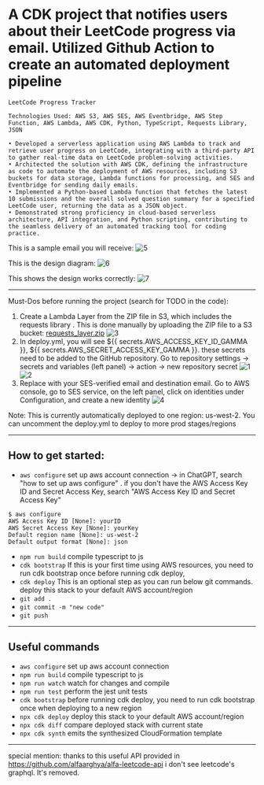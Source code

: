 # A CDK project that notifies users about their LeetCode progress via email. Utilized Github Action to create an automated deployment pipeline
```
LeetCode Progress Tracker

Technologies Used: AWS S3, AWS SES, AWS Eventbridge, AWS Step Function, AWS Lambda, AWS CDK, Python, TypeScript, Requests Library, JSON

• Developed a serverless application using AWS Lambda to track and retrieve user progress on LeetCode, integrating with a third-party API to gather real-time data on LeetCode problem-solving activities.
• Architected the solution with AWS CDK, defining the infrastructure as code to automate the deployment of AWS resources, including S3 buckets for data storage, Lambda functions for processing, and SES and Eventbridge for sending daily emails.
• Implemented a Python-based Lambda function that fetches the latest 10 submissions and the overall solved question summary for a specified LeetCode user, returning the data as a JSON object.
• Demonstrated strong proficiency in cloud-based serverless architecture, API integration, and Python scripting, contributing to the seamless delivery of an automated tracking tool for coding practice.
```


This is a sample email you will receive:
![5](https://github.com/user-attachments/assets/cdbaa677-7e00-4083-9cb4-7c4988984c45)

This is the design diagram:
![6](https://github.com/user-attachments/assets/585e50e7-6075-48c6-af90-2db9642bc9ad)

This shows the design works correctly:
![7](https://github.com/user-attachments/assets/5b55158f-4139-47b4-a3d7-26c5fd1d594a)

---

Must-Dos before running the project (search for TODO in the code):

1. Create a Lambda Layer from the ZIP file in S3, which includes the requests library
. This is done manually by uploading the ZIP file to a S3 bucket: [requests_layer.zip](https://github.com/user-attachments/files/17007644/requests_layer.zip)
![3](https://github.com/user-attachments/assets/8aacbf7d-caa0-43da-9202-963c0bd33cbe)
2. In deploy.yml, you will see ${{ secrets.AWS_ACCESS_KEY_ID_GAMMA }}, ${{ secrets.AWS_SECRET_ACCESS_KEY_GAMMA }}. these secrets need to be added to the GitHub repository. Go to repository settings -> secrets and variables (left panel) -> action -> new repository secret
![1](https://github.com/user-attachments/assets/5ea934ab-5752-4ccc-bb4e-0754e1d31bbe)
![2](https://github.com/user-attachments/assets/b8f552c5-9345-4597-ac54-aed412bbf8f8)
3. Replace with your SES-verified email and destination email. Go to AWS console, go to SES service, on the left panel,
   click on identities under Configuration, and create a new identity
![4](https://github.com/user-attachments/assets/edc70d67-4ad2-4c25-bdf0-1fa2538fb481)

Note: This is currently automatically deployed to one region: us-west-2. You can uncomment the deploy.yml to deploy to more prod stages/regions

---

## How to get started:
* `aws configure`   set up aws account connection -> in ChatGPT, search "how to set up aws configure" . if you don't have the AWS Access Key ID and Secret Access Key, search "AWS Access Key ID and Secret Access Key"
```
$ aws configure
AWS Access Key ID [None]: yourID
AWS Secret Access Key [None]: yourKey
Default region name [None]: us-west-2
Default output format [None]: json
```
* `npm run build`   compile typescript to js
* `cdk bootstrap`   If this is your first time using AWS resources, you need to run cdk bootstrap once before running cdk deploy,
* `cdk deploy`      This is an optional step as you can run below git commands. deploy this stack to your default AWS account/region
* `git add .`
* `git commit -m "new code"`
* `git push`

---

## Useful commands
* `aws configure`   set up aws account connection
* `npm run build`   compile typescript to js
* `npm run watch`   watch for changes and compile
* `npm run test`    perform the jest unit tests
* `cdk bootstrap`   before running cdk deploy, you need to run cdk bootstrap once when deploying to a new region
* `npx cdk deploy`  deploy this stack to your default AWS account/region
* `npx cdk diff`    compare deployed stack with current state
* `npx cdk synth`   emits the synthesized CloudFormation template

---

special mention: thanks to this useful API provided in https://github.com/alfaarghya/alfa-leetcode-api 
i don't see leetcode's graphql. It's removed.